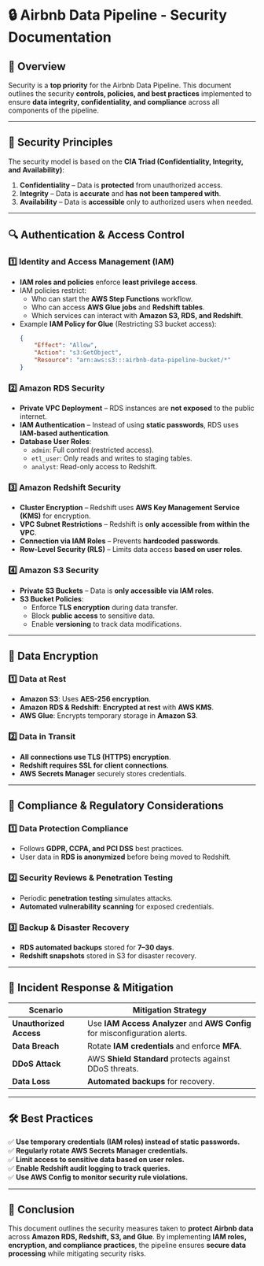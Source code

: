 # 🔒 Airbnb Data Pipeline - Security Documentation

## 📌 Overview

Security is a **top priority** for the Airbnb Data Pipeline. This document outlines the security **controls, policies, and best practices** implemented to ensure **data integrity, confidentiality, and compliance** across all components of the pipeline.

---

## 🔑 **Security Principles**
The security model is based on the **CIA Triad (Confidentiality, Integrity, and Availability)**:

1. **Confidentiality** – Data is **protected** from unauthorized access.
2. **Integrity** – Data is **accurate** and **has not been tampered with**.
3. **Availability** – Data is **accessible** only to authorized users when needed.

---

## 🔍 **Authentication & Access Control**

### **1️⃣ Identity and Access Management (IAM)**
- **IAM roles and policies** enforce **least privilege access**.
- IAM policies restrict:
  - Who can start the **AWS Step Functions** workflow.
  - Who can access **AWS Glue jobs** and **Redshift tables**.
  - Which services can interact with **Amazon S3, RDS, and Redshift**.
- Example **IAM Policy for Glue** (Restricting S3 bucket access):
  ```json
  {
      "Effect": "Allow",
      "Action": "s3:GetObject",
      "Resource": "arn:aws:s3:::airbnb-data-pipeline-bucket/*"
  }
  ```

### **2️⃣ Amazon RDS Security**
- **Private VPC Deployment** – RDS instances are **not exposed** to the public internet.
- **IAM Authentication** – Instead of using **static passwords**, RDS uses **IAM-based authentication**.
- **Database User Roles**:
  - `admin`: Full control (restricted access).
  - `etl_user`: Only reads and writes to staging tables.
  - `analyst`: Read-only access to Redshift.

### **3️⃣ Amazon Redshift Security**
- **Cluster Encryption** – Redshift uses **AWS Key Management Service (KMS)** for encryption.
- **VPC Subnet Restrictions** – Redshift is **only accessible from within the VPC**.
- **Connection via IAM Roles** – Prevents **hardcoded passwords**.
- **Row-Level Security (RLS)** – Limits data access **based on user roles**.

### **4️⃣ Amazon S3 Security**
- **Private S3 Buckets** – Data is **only accessible via IAM roles**.
- **S3 Bucket Policies**:
  - Enforce **TLS encryption** during data transfer.
  - Block **public access** to sensitive data.
  - Enable **versioning** to track data modifications.

---

## 🔐 **Data Encryption**

### **1️⃣ Data at Rest**
- **Amazon S3**: Uses **AES-256 encryption**.
- **Amazon RDS & Redshift**: **Encrypted at rest** with **AWS KMS**.
- **AWS Glue**: Encrypts temporary storage in **Amazon S3**.

### **2️⃣ Data in Transit**
- **All connections use TLS (HTTPS) encryption**.
- **Redshift requires SSL for client connections**.
- **AWS Secrets Manager** securely stores credentials.

---

## 🏢 **Compliance & Regulatory Considerations**

### **1️⃣ Data Protection Compliance**
- Follows **GDPR, CCPA, and PCI DSS** best practices.
- User data in **RDS is anonymized** before being moved to Redshift.

### **2️⃣ Security Reviews & Penetration Testing**
- Periodic **penetration testing** simulates attacks.
- **Automated vulnerability scanning** for exposed credentials.

### **3️⃣ Backup & Disaster Recovery**
- **RDS automated backups** stored for **7–30 days**.
- **Redshift snapshots** stored in S3 for disaster recovery.

---

## 🚨 **Incident Response & Mitigation**
| **Scenario** | **Mitigation Strategy** |
|-------------|------------------------|
| **Unauthorized Access** | Use **IAM Access Analyzer** and **AWS Config** for misconfiguration alerts. |
| **Data Breach** | Rotate **IAM credentials** and enforce **MFA**. |
| **DDoS Attack** | AWS **Shield Standard** protects against DDoS threats. |
| **Data Loss** | **Automated backups** for recovery. |

---

## 🛠️ **Best Practices**
✅ **Use temporary credentials (IAM roles) instead of static passwords.**  
✅ **Regularly rotate AWS Secrets Manager credentials.**  
✅ **Limit access to sensitive data based on user roles.**  
✅ **Enable Redshift audit logging to track queries.**  
✅ **Use AWS Config to monitor security rule violations.**  

---

## 📜 **Conclusion**
This document outlines the security measures taken to **protect Airbnb data** across **Amazon RDS, Redshift, S3, and Glue**. By implementing **IAM roles, encryption, and compliance practices**, the pipeline ensures **secure data processing** while mitigating security risks.

```
